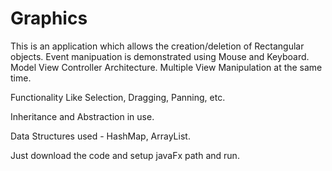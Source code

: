 # Graphics

This is an application which allows the creation/deletion of Rectangular objects. 
Event manipuation is demonstrated using Mouse and Keyboard. 
Model View Controller Architecture.
Multiple View Manipulation at the same time.

Functionality Like Selection, Dragging, Panning, etc.

Inheritance and Abstraction in use.

Data Structures used - HashMap, ArrayList.

Just download the code and setup javaFx path and run.
